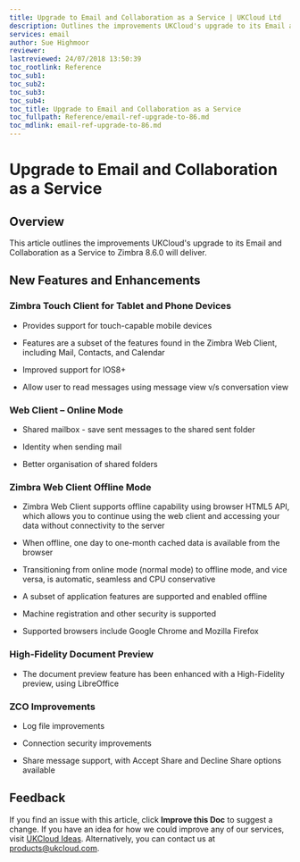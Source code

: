 ```yaml
---
title: Upgrade to Email and Collaboration as a Service | UKCloud Ltd
description: Outlines the improvements UKCloud's upgrade to its Email and Collaboration as a Service to Zimbra 8.6.0 will deliver
services: email
author: Sue Highmoor
reviewer:
lastreviewed: 24/07/2018 13:50:39
toc_rootlink: Reference
toc_sub1: 
toc_sub2:
toc_sub3:
toc_sub4:
toc_title: Upgrade to Email and Collaboration as a Service
toc_fullpath: Reference/email-ref-upgrade-to-86.md
toc_mdlink: email-ref-upgrade-to-86.md
---
```


# Upgrade to Email and Collaboration as a Service

## Overview

This article outlines the improvements UKCloud's upgrade to its Email and Collaboration as a Service to Zimbra 8.6.0 will deliver.

## New Features and Enhancements

### Zimbra Touch Client for Tablet and Phone Devices

- Provides support for touch-capable mobile devices

- Features are a subset of the features found in the Zimbra Web Client, including Mail, Contacts, and Calendar

- Improved support for IOS8+

- Allow user to read messages using message view v/s conversation view

### Web Client – Online Mode

- Shared mailbox - save sent messages to the shared sent folder

- Identity when sending mail

- Better organisation of shared folders

### Zimbra Web Client Offline Mode

- Zimbra Web Client supports offline capability using browser HTML5 API, which allows you to continue using the web client and accessing your data without connectivity to the server

- When offline, one day to one-month cached data is available from the browser

- Transitioning from online mode (normal mode) to offline mode, and vice versa, is automatic, seamless and CPU conservative

- A subset of application features are supported and enabled offline

- Machine registration and other security is supported

- Supported browsers include Google Chrome and Mozilla Firefox

### High-Fidelity Document Preview

- The document preview feature has been enhanced with a High-Fidelity preview, using LibreOffice

### ZCO Improvements

- Log file improvements

- Connection security improvements

- Share message support, with Accept Share and Decline Share options available

## Feedback

If you find an issue with this article, click **Improve this Doc** to suggest a change. If you have an idea for how we could improve any of our services, visit [UKCloud Ideas](https://ideas.ukcloud.com). Alternatively, you can contact us at <products@ukcloud.com>.
